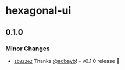 # hexagonal-ui

## 0.1.0

### Minor Changes

- [`1b822e2`](https://github.com/adbayb/hexagonal-ui/commit/1b822e2b25b5ba7a4875fe1208d1053f507e6f80) Thanks [@adbayb](https://github.com/adbayb)! - v0.1.0 release 🚀
